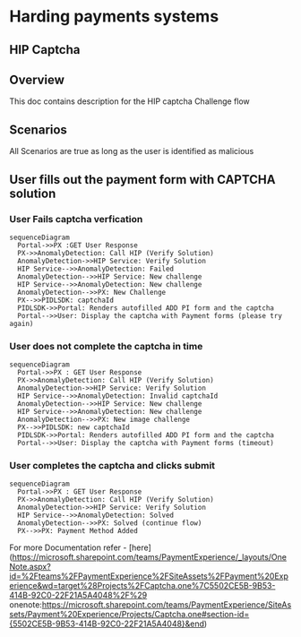 # Harding payments systems 

## HIP Captcha

## Overview

This doc contains description for the HIP captcha Challenge flow 

## Scenarios
All Scenarios are true as long as the user is identified as malicious 

## User fills out the payment form with CAPTCHA solution

### User Fails captcha verfication
```mermaid
sequenceDiagram
  Portal->>PX :GET User Response
  PX->>AnomalyDetection: Call HIP (Verify Solution)
  AnomalyDetection->>HIP Service: Verify Solution
  HIP Service-->>AnomalyDetection: Failed
  AnomalyDetection-->>HIP Service: New challenge 
  HIP Service-->>AnomalyDetection: New challenge
  AnomalyDetection-->>PX: New Challenge
  PX-->>PIDLSDK: captchaId
  PIDLSDK->>Portal: Renders autofilled ADD PI form and the captcha
  Portal-->>User: Display the captcha with Payment forms (please try again)
```

### User does not complete the captcha in time
```mermaid
sequenceDiagram
  Portal->>PX : GET User Response
  PX->>AnomalyDetection: Call HIP (Verify Solution)
  AnomalyDetection->>HIP Service: Verify Solution
  HIP Service-->>AnomalyDetection: Invalid captchaId
  AnomalyDetection-->>HIP Service: New challenge 
  HIP Service-->>AnomalyDetection: New challenge
  AnomalyDetection-->>PX: New image challenge
  PX-->>PIDLSDK: new captchaId
  PIDLSDK->>Portal: Renders autofilled ADD PI form and the captcha
  Portal-->>User: Display the captcha with Payment forms (timeout)
```

### User completes the captcha and clicks submit
```mermaid
sequenceDiagram
  Portal->>PX : GET User Response
  PX->>AnomalyDetection: Call HIP (Verify Solution)
  AnomalyDetection->>HIP Service: Verify Solution
  HIP Service-->>AnomalyDetection: Solved
  AnomalyDetection-->>PX: Solved (continue flow)
  PX-->>PX: Payment Method Added
```

 For more Documentation refer -  [here](https://microsoft.sharepoint.com/teams/PaymentExperience/_layouts/OneNote.aspx?id=%2Fteams%2FPaymentExperience%2FSiteAssets%2FPayment%20Experience&wd=target%28Projects%2FCaptcha.one%7C5502CE5B-9B53-414B-92C0-22F21A5A4048%2F%29
onenote:https://microsoft.sharepoint.com/teams/PaymentExperience/SiteAssets/Payment%20Experience/Projects/Captcha.one#section-id={5502CE5B-9B53-414B-92C0-22F21A5A4048}&end)